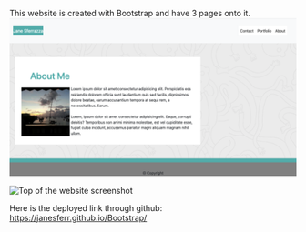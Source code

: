 
This website is created with Bootstrap and have 3 pages onto it.  
![Top of the website screenshot](Assets/Images/Aboutme.png?raw=true "Screenshot of webpage for About me")


![Top of the website screenshot](assets/images/Middlepage.png?raw=true "Top screenshot of webpage")

Here is the deployed link through github: https://janesferr.github.io/Bootstrap/

